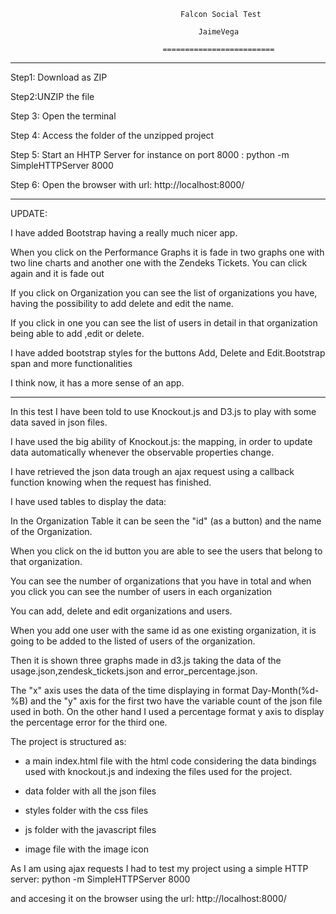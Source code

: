                                           Falcon Social Test 
                                          
                                              JaimeVega
                                        
                                      =========================
                                      
---------------------   

Step1: Download as ZIP

Step2:UNZIP the file

Step 3: Open the terminal

Step 4: Access the folder of the unzipped project

Step 5: Start an HHTP Server for instance on port 8000 : python -m SimpleHTTPServer 8000

Step 6: Open the browser with url: http://localhost:8000/
   
-----------------
UPDATE:

I have added Bootstrap having a really much nicer app.

When you click on the Performance Graphs it is fade in two graphs one with two line charts and another one with the 
Zendeks Tickets. You can click again and it is fade out

If you click on Organization you can see the list of organizations you have, having the possibility to add delete and edit the name.

If you click in one you can see the list of users in detail in that organization being able to add ,edit or delete.

I have added bootstrap styles for the buttons Add, Delete and Edit.Bootstrap span and more functionalities

I think now, it has a more sense of an app.


------------------
In this test I have been told to use Knockout.js and D3.js to play with some data saved in json files. 

I have used the big ability of Knockout.js: the mapping, in order to update data automatically whenever the 
observable properties change.

I have retrieved the json data trough an ajax request  using a callback function knowing when the request has finished.

I have used tables to display the data:

In the Organization Table it can be seen the "id" (as a button) and the name of the Organization.

When you click on the id button you are able to see the users that belong to that organization.

You can see the number of organizations that you have in total and when you click you can see the number of users in each organization

You can add, delete and edit organizations and users.

When you add one user with the same id as one existing organization, it is going to be added to the listed of users of the organization.



Then it is shown three graphs made in d3.js taking the data of the usage.json,zendesk_tickets.json and error_percentage.json.

The "x" axis uses the data of the time displaying in format Day-Month(%d-%B) and the "y" axis for the first two have 
the variable count of the json file used in both. On the other hand I used a percentage format y axis to display 
the percentage error for the third one.



The project is structured as:
- a main index.html file with the html code considering the data bindings used with knockout.js
and indexing the files used for the project.

- data folder with all the json files

- styles folder with the css files 

- js folder with the javascript files

- image file with the image icon


As I am using ajax requests I had to test my project using a simple HTTP server: python -m SimpleHTTPServer 8000

and accesing it on the browser using the url:  http://localhost:8000/







